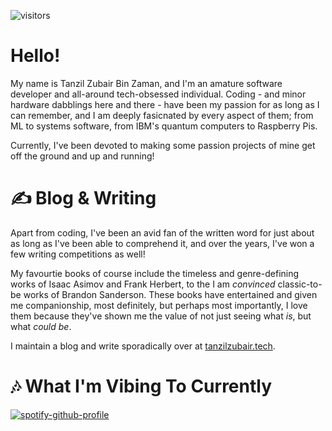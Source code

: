 ![visitors](https://estruyf-github.azurewebsites.net/api/VisitorHit?user=tanzilzubair&repo=tanzilzubair&countColorcountColor&countColor=%237B1E7B)
# Hello! 
<!-- <img src="https://github.com/tanzilzubair/tanzilzubair/blob/main/assets/waving_hand.gif" width="20px"> -->
My name is Tanzil Zubair Bin Zaman, and I'm an amature software developer and all-around tech-obsessed individual. Coding - and minor hardware dabblings here and there - have been my passion for as long as I can remember, and I am deeply fasicnated by every aspect of them; from ML to systems software, from IBM's quantum computers to Raspberry Pis.

Currently, I've been devoted to making some passion projects of mine get off the ground and up and running! 

# ✍️ Blog & Writing
Apart from coding, I've been an avid fan of the written word for just about as long as I've been able to comprehend it, and over the years, I've won a few  writing competitions as well!

My favourtie books of course include the timeless and genre-defining works of Isaac Asimov and Frank Herbert, to the I am _convinced_ classic-to-be works of Brandon Sanderson. These books have entertained and given me companionship, most definitely, but perhaps most importantly, I love them because they've shown me the value of not just seeing what _is_, but what _could be_.

I maintain a blog and write sporadically over at [tanzilzubair.tech](tanzilzubair.tech).

# 🎶 What I'm Vibing To Currently
[![spotify-github-profile](https://spotify-github-profile.vercel.app/api/view?uid=317nily3onyloackhxr4ucvv2nuq&cover_image=true&theme=novatorem&bar_color=00f900&bar_color_cover=false)](https://spotify-github-profile.vercel.app/api/view?uid=317nily3onyloackhxr4ucvv2nuq&redirect=true)

<!-- <p align="center">
  <a href= "https://spotify-github-profile.vercel.app/api/view?uid=317nily3onyloackhxr4ucvv2nuq&redirect=true"><img src="https://spotify-github-profile.vercel.app/api/view?uid=317nily3onyloackhxr4ucvv2nuq&cover_image=true&theme=novatorem&bar_color=00f900&bar_color_cover=false" /><a/>
</p> -->
